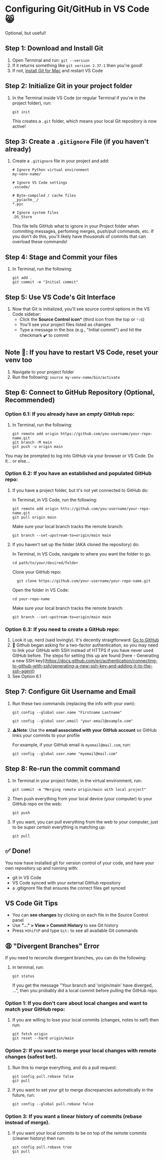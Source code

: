 # Configuring Git/GitHub in VS Code 😸
Optional, but useful! 

## Step 1: Download and Install Git
1. Open Terminal and run:
     ` git --version `
2. If it returns something like `git version 2.37.1` then you're good!
3. If not, [install Git for Mac](https://git-scm.com/downloads/mac) and restart VS Code

## Step 2: Initialize Git in your project folder
1. In the Terminal inside VS Code (or regular Terminal if you're in the project folder), run:

   ` git init `

    This creates a `.git` folder, which means your local Git repository is now active!

## Step 3: Create a `.gitignore` File (if you haven't already)
1. Create a `.gitignore` file in your project and add:

   ```
   # Ignore Python virtual environment
   my-venv-name/

   # Ignore VS Code settings
   .vscode/

   # Byte-compiled / cache files
   __pycache__/
   *.pyc

   # Ignore system files
   .DS_Store
   ```
     This file tells GitHub what to ignore in your Project folder when commiting messages, perfoming merges, push/pull commands, etc. If you don't do this, you'll likely have *thousands* of commits that can overload these commands!

## Step 4: Stage and Commit your files
1. In Terminal, run the following:

   ```
   git add .
   git commit -m "Initial commit"
   ```

## Step 5: Use VS Code's Git Interface
1. Now that Git is initialized, you'll see source control options in the VS Code sidebar:
   - Click the **Source Control icon*** (third icon from the top or `⌃⇧G`)
   - You'll see your project files listed as changes
   - Type a message in the box (e.g., "Initial commit") and hit the checkmark ✔️ to commit

## Note 🏁: If you have to restart VS Code, reset your venv too
1. Navigate to your project folder
2. Run the following:
        `source my-venv-name/bin/activate`

## Step 6: Connect to GitHub Repository (Optional, Recommended)
### Option 6.1: If you already have an *empty* GitHub repo:
1. In Terminal, run the following:

   ```
   git remote add origin https://github.com/you-username/your-repo-name.git
   git branch -M main
   git push -u origin main
   ```

You may be prompted to log into GitHub via your browser or VS Code. Do it... or else...

### Option 6.2: If you have an established and populated GitHub repo:
1. If you have a project folder, but it's not yet connected to GitHub do:

   In Terminal, in VS Code, run the following:

   ```
   git remote add origin htts://github.com/you-username/your-repo-name.git
   git pull origin main
   ```
   Make sure your local branch tracks the remote branch:

   ```
   git branch --set-upstream-to=origin/main main
   ```

2. If you haven't set up the folder (AKA cloned the repository) do:

   In Terminal, in VS Code, navigate to where you want the folder to go.

   ```
   cd path/to/your/desired/folder
   ```

   Clone your GitHub repo:

   ```
     git clone https://github.com/your-username/your-repo-name.git
   ```

   Open the folder in VS Code:

   ```
   cd your-repo-name
   ```

   Make sure your local branch tracks the remote branch:

   ```
   git branch --set-upstream-to=origin/main main
   ```
   
### Option 6.3: If you need to create a GitHub repo:
1. Look it up, nerd (said lovingly). It's decently straigtforward: [Go to GitHub](https://github.com/)
2. 📝 Github began asking for a two-factor authentication, so you may need to link your GitHub with SSH instead of HTTPS if you have never used GitHub before. The steps for setting this up are found [here - Generating a new SSH key]{https://docs.github.com/en/authentication/connecting-to-github-with-ssh/generating-a-new-ssh-key-and-adding-it-to-the-ssh-agent}
3. See Option 6.1

## Step 7: Configure Git Username and Email
1. Run these two commands (replacing the info with your own):

   ` git config --global user.name "Firstname Lastname" `

    ` git config --global user.email "your-email@example.com" `
3. ⚠️**Note**: Use the **email associated with your GitHub account** so GitHub links your commits to your profile

    For example, if your GitHub email is `myemail@mail.com`, run:
   
    ` git config --global user.name "myemail@mail.com" `

## Step 8: Re-run the commit command
1. In Terminal in your project folder, in the virtual environment, run:

    ` git commit -m "Merging remote origin/main with local project" `

2. Then push everything from your local device (your computer) to your GitHub repo on the web:

     ` git push `
3. If you want, you can pull everything from the web to your computer, just to be *super certain* everything is matching up:

   ` git pull `

## ✅ Done!
You now have installed git for version control of your code, and have your own repository up and running with:
- git in VS Code
- VS Code synced with your external GitHub repository
- a .gitignore file that ensures the correct files get synced
  
## VS Code Git Tips
- You can **see changes** by clicking on each file in the Source Control panel
- Use **"..." > View >  Commit History** to see Git history
- Press `⌘ShiftP` and type `Git:` to see all available Git commands

## 😩 "Divergent Branches" Error
If you need to reconcile divergent branches, you can do the following:

1. In terminal, run:

     ```
     git status
     ```

   If you get the message "Your branch and 'origin/main' have diverged, ...", then you probably did a local commit before pulling the GitHub repo.

### Option 1: If you don't care about local changes and want to match your GitHub repo:
1. If you are willing to lose your local commits (changes, notes to self) then run:

   ```
   git fetch origin
   git reset --hard origin/main
   ```
### Option 2: If you want to merge your local changes with remote changes (safest bet).
1. Run this to merge everything, and do a pull request:

   ```
   git config pull.rebase false
   git pull
   ```
   
2. If you want to set your git to merge discrepancies automatically in the future, run:

     ```
     git config --global pull.rebase false
     ```

### Option 3: If you want a linear history of commits (rebase instead of merge).
1. If you want your local commits to be on top of the remote commits (cleaner history) then run:

   ```
   git config pull.rebase true
   git pull
   ```
